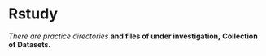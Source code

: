 # Rstudy
*There are practice directories*
  **and files of under investigation,**
  **Collection of Datasets.**
